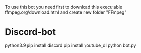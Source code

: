 To use this bot you need first to download this executable ffmpeg.org/download.html and create new folder "FFmpeg"

# Discord-bot

python3.9
pip install discord
pip install youtube_dl
python bot.py
